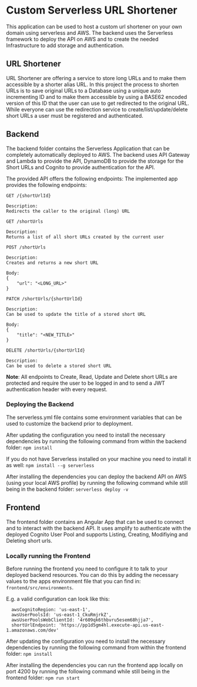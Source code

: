 # Custom Serverless URL Shortener
This application can be used to host a custom url shortener on your own domain using serverless and AWS.
The backend uses the Serverless framework to deploy the API on AWS and to create the needed Infrastructure to add storage and authentication.

## URL Shortener
URL Shortener are offering a service to store long URLs and to make them accessible by a shorter alias URL. In this project the process to shorten URLs is to save original URLs to a Database using a unique auto incrementing ID and to make them accessible by using a BASE62 encoded version of this ID that the user can use to get redirected to the original URL. While everyone can use the redirection service to create/list/update/delete short URLs a user must be registered and authenticated. 

## Backend
The backend folder contains the Serverless Application that can be completely automatically deployed to AWS.
The backend uses API Gateway and Lambda to provide the API, DynamoDB to provide the storage for the Short URLs and Cognito to provide authentication for the API.

The provided API offers the following endpoints:
The implemented app provides the following endpoints:

```
GET /{shortUrlId}

Description:
Redirects the caller to the original (long) URL
```
```
GET /shortUrls

Description:
Returns a list of all short URLs created by the current user
```
```
POST /shortUrls

Description:
Creates and returns a new short URL

Body:
{
	"url": "<LONG_URL>"
}
```
```
PATCH /shortUrls/{shortUrlId}

Description:
Can be used to update the title of a stored short URL

Body:
{
	"title": "<NEW_TITLE>"
}
```
```
DELETE /shortUrls/{shortUrlId}

Description:
Can be used to delete a stored short URL
```

**Note**: All endpoints to Create, Read, Update and Delete short URLs are protected and require the user to be logged in and to send a JWT authentication header with every request.

### Deploying the Backend
The serverless.yml file contains some environment variables that can be used to customize the backend prior to deployment.

After updating the configuration you need to install the necessary dependencies by running the following command from within the backend folder:
`npm install`

If you do not have Serverless installed on your machine you need to install it as well:
`npm install --g serverless`

After installing the dependencies you can deploy the backend API on AWS (using your local AWS profile) by running the following command while still being in the backend folder:
`serverless deploy -v`

## Frontend
The frontend folder contains an Angular App that can be used to connect and to interact with the backend API. It uses amplify to authenticate with the deployed Cognito User Pool and supports Listing, Creating, Modifiying and Deleting short urls.

### Locally running the Frontend
Before running the frontend you need to configure it to talk to your deployed backend resources. You can do this by adding the necessary values to the apps environment file that you can find in: `frontend/src/environments`.

E.g. a valid configuration can look like this:
```
  awsCognitoRegion: 'us-east-1',
  awsUserPoolsId: 'us-east-1_CkuRmjrkZ',
  awsUserPoolsWebClientId: '4r609qk6thbvru5esem68hjja7',
  shortUrlEndpoint: 'https://pp1d5gm4hl.execute-api.us-east-1.amazonaws.com/dev'
```

After updating the configuration you need to install the necessary dependencies by running the following command from within the frontend folder:
`npm install`

After installing the dependencies you can run the frontend app locally on port 4200 by running the following command while still being in the frontend folder:
`npm run start`
